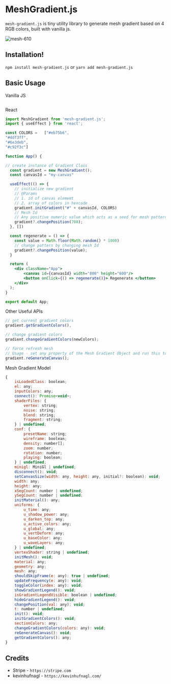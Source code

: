 # MeshGradient.js
`mesh-gradient.js` is tiny utility library to generate mesh gradient based on 4 RGB colors, built with vanilla js.

![mesh-610](https://user-images.githubusercontent.com/29516633/185747754-ea673532-c25b-46fc-98a3-6942bf96a547.png)


## Installation!


`npm install mesh-gradient.js` or `yarn add mesh-gradient.js`

## Basic Usage

Vanilla JS

```js
```
React
```jsx
import MeshGradient from 'mesh-gradient.js';
import { useEffect } from 'react';

const COLORS =   ["#eb75b6",
"#ddf3ff",
"#6e3deb",
"#c92f3c"]

function App() {

// create instance of Gradient Class
  const gradient = new MeshGradient();
  const canvasId = "my-canvas"

  useEffect(() => {
    // initialize new gradient
    // @Params
    // 1. id of canvas elememt
    // 2. array of colors in hexcode
    gradient.initGradient("#" + canvasId, COLORS) 
    // Mesh Id 
    // Any positive numeric value which acts as a seed for mesh pattern
    gradient?.changePosition(780); 
  }, [])

  const regenerate = () => {
    const value = Math.floor(Math.random() * 1000)
    // change pattern by changing mesh Id
    gradient?.changePosition(value);
  }

  return (
    <div className="App">
        <canvas id={canvasId} width="800" height="600"/>
        <button onClick={() => regenerate()}> Regenerate </button>
    </div>
  );
}

export default App;
```

Other Useful APIs

```js
// get current gradient colors
gradient.getGradientColors(),

// change gradient colors
gradient.changeGradientColors(newColors);

// force refresh mesh
// Usage - set any property of the Mesh Gradient Object and run this to see the effect
gradient.reGenerateCanvas();
```

Mesh Gradient Model 
```js
{
    isLoadedClass: boolean;
    el: any;
    inputColors: any;
    connect(): Promise<void>;
    shaderFiles: {
        vertex: string;
        noise: string;
        blend: string;
        fragment: string;
    } | undefined;
    conf: {
        presetName: string;
        wireframe: boolean;
        density: number[];
        zoom: number;
        rotation: number;
        playing: boolean;
    } | undefined;
    minigl: MiniGl | undefined;
    disconnect(): void;
    setCanvasSize(width: any, height: any, initial?: boolean): void;
    width: any;
    height: any;
    xSegCount: number | undefined;
    ySegCount: number | undefined;
    initMaterial(): any;
    uniforms: {
        u_time: any;
        u_shadow_power: any;
        u_darken_top: any;
        u_active_colors: any;
        u_global: any;
        u_vertDeform: any;
        u_baseColor: any;
        u_waveLayers: any;
    } | undefined;
    vertexShader: string | undefined;
    initMesh(): void;
    material: any;
    geometry: any;
    mesh: any;
    shouldSkipFrame(e: any): true | undefined;
    updateFrequency(e: any): void;
    toggleColor(index: any): void;
    showGradientLegend(): void;
    isGradientLegendVisible: boolean | undefined;
    hideGradientLegend(): void;
    changePosition(val: any): void;
    t: number | undefined;
    init(): void;
    initGradientColors(): void;
    sectionColors: any;
    changeGradientColors(colors: any): void;
    reGenerateCanvas(): void;
    getGradientColors(): any;
}
```

## Credits

- Stripe - `https://stripe.com`
- kevinhufnagl - `https://kevinhufnagl.com/` 

